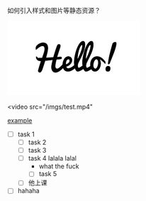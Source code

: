 如何引入样式和图片等静态资源？

![img](/imgs/hello.png)

<video 
	src="/imgs/test.mp4"
></video>

[example](/examples.js)

- [ ] task 1
	- [ ] task 2
	- [ ] task 3
	- [ ] task 4
		lalala
		lalal
		- what the fuck
		- [ ] task 5
	- [ ] 他上课
- [ ] hahaha